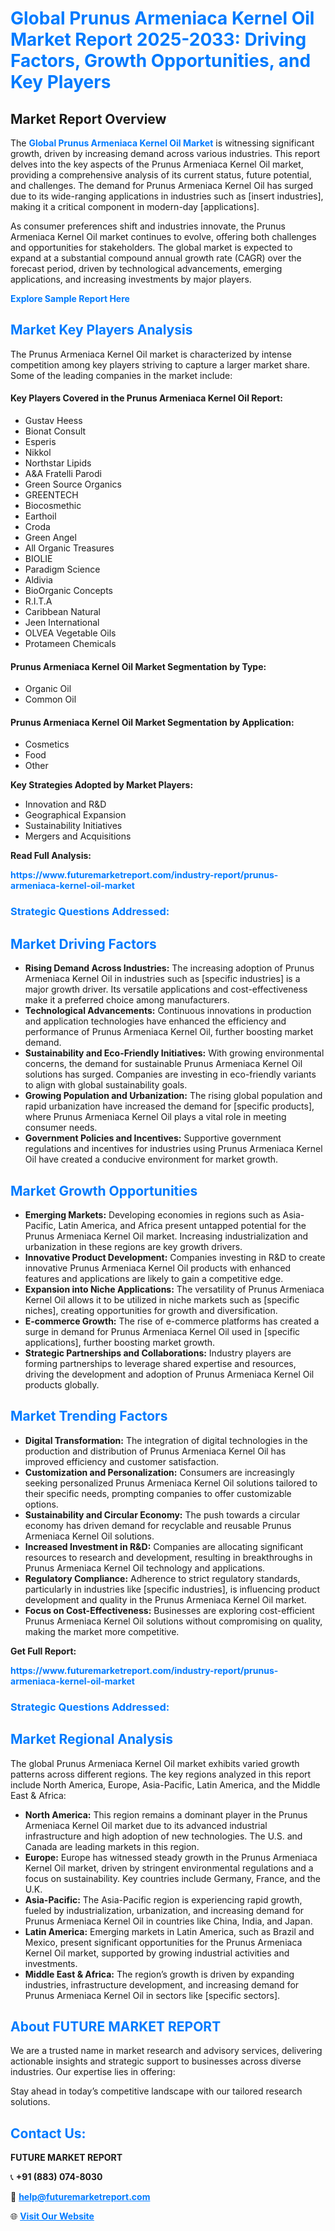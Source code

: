 <h1 style="color: #007BFF;">Global Prunus Armeniaca Kernel Oil Market Report 2025-2033: Driving Factors, Growth Opportunities, and Key Players</h1>

<section id="overview">
<h2>Market Report Overview</h2>
<p>The <a href="https://www.futuremarketreport.com/industry-report/prunus-armeniaca-kernel-oil-market" style="color: #007BFF; text-decoration: none;"><strong>Global Prunus Armeniaca Kernel Oil Market</strong></a> is witnessing significant growth, driven by increasing demand across various industries. This report delves into the key aspects of the Prunus Armeniaca Kernel Oil market, providing a comprehensive analysis of its current status, future potential, and challenges. The demand for Prunus Armeniaca Kernel Oil has surged due to its wide-ranging applications in industries such as [insert industries], making it a critical component in modern-day [applications].</p>
<p>As consumer preferences shift and industries innovate, the Prunus Armeniaca Kernel Oil market continues to evolve, offering both challenges and opportunities for stakeholders. The global market is expected to expand at a substantial compound annual growth rate (CAGR) over the forecast period, driven by technological advancements, emerging applications, and increasing investments by major players.</p>
</section>

<section id="overview">
<p><a href="https://www.futuremarketreport.com/request-sample/reportId=43238" style="color: #007BFF; text-decoration: none;"><strong>Explore Sample Report Here</strong></a></p>
</section>

<section id="key-players">
<h2 style="color: #007BFF;">Market Key Players Analysis</h2>
<p>The Prunus Armeniaca Kernel Oil market is characterized by intense competition among key players striving to capture a larger market share. Some of the leading companies in the market include:</p>
<h4>Key Players Covered in the Prunus Armeniaca Kernel Oil Report:</h4>
<ul><li>Gustav Heess</li><li>Bionat Consult</li><li>Esperis</li><li>Nikkol</li><li>Northstar Lipids</li><li>A&amp;A Fratelli Parodi</li><li>Green Source Organics</li><li>GREENTECH</li><li>Biocosmethic</li><li>Earthoil</li><li>Croda</li><li>Green Angel</li><li>All Organic Treasures</li><li>BIOLIE</li><li>Paradigm Science</li><li>Aldivia</li><li>BioOrganic Concepts</li><li>R.I.T.A</li><li>Caribbean Natural</li><li>Jeen International</li><li>OLVEA Vegetable Oils</li><li>Protameen Chemicals</li></ul>
<h4>Prunus Armeniaca Kernel Oil Market Segmentation by Type:</h4>
<ul><li>Organic Oil</li><li>Common Oil</li></ul>

<h4>Prunus Armeniaca Kernel Oil Market Segmentation by Application:</h4>
<ul><li>Cosmetics</li><li>Food</li><li>Other</li></ul>
<p><strong>Key Strategies Adopted by Market Players:</strong></p>
<ul>
<li>Innovation and R&D</li>
<li>Geographical Expansion</li>
<li>Sustainability Initiatives</li>
<li>Mergers and Acquisitions</li>
</ul>
</section>

<section>
<p><strong>Read Full Analysis: </strong></p><a href="https://www.futuremarketreport.com/industry-report/prunus-armeniaca-kernel-oil-market" style="color: #007BFF; text-decoration: none;"><strong>https://www.futuremarketreport.com/industry-report/prunus-armeniaca-kernel-oil-market</strong></a>
<h3 style="color: #007BFF;">Strategic Questions Addressed:</h3>
</section>

<section id="driving-factors">
<h2 style="color: #007BFF;">Market Driving Factors</h2>
<ul>
<li><strong>Rising Demand Across Industries:</strong> The increasing adoption of Prunus Armeniaca Kernel Oil in industries such as [specific industries] is a major growth driver. Its versatile applications and cost-effectiveness make it a preferred choice among manufacturers.</li>
<li><strong>Technological Advancements:</strong> Continuous innovations in production and application technologies have enhanced the efficiency and performance of Prunus Armeniaca Kernel Oil, further boosting market demand.</li>
<li><strong>Sustainability and Eco-Friendly Initiatives:</strong> With growing environmental concerns, the demand for sustainable Prunus Armeniaca Kernel Oil solutions has surged. Companies are investing in eco-friendly variants to align with global sustainability goals.</li>
<li><strong>Growing Population and Urbanization:</strong> The rising global population and rapid urbanization have increased the demand for [specific products], where Prunus Armeniaca Kernel Oil plays a vital role in meeting consumer needs.</li>
<li><strong>Government Policies and Incentives:</strong> Supportive government regulations and incentives for industries using Prunus Armeniaca Kernel Oil have created a conducive environment for market growth.</li>
</ul>
</section>

<section id="growth-opportunities">
<h2 style="color: #007BFF;">Market Growth Opportunities</h2>
<ul>
<li><strong>Emerging Markets:</strong> Developing economies in regions such as Asia-Pacific, Latin America, and Africa present untapped potential for the Prunus Armeniaca Kernel Oil market. Increasing industrialization and urbanization in these regions are key growth drivers.</li>
<li><strong>Innovative Product Development:</strong> Companies investing in R&D to create innovative Prunus Armeniaca Kernel Oil products with enhanced features and applications are likely to gain a competitive edge.</li>
<li><strong>Expansion into Niche Applications:</strong> The versatility of Prunus Armeniaca Kernel Oil allows it to be utilized in niche markets such as [specific niches], creating opportunities for growth and diversification.</li>
<li><strong>E-commerce Growth:</strong> The rise of e-commerce platforms has created a surge in demand for Prunus Armeniaca Kernel Oil used in [specific applications], further boosting market growth.</li>
<li><strong>Strategic Partnerships and Collaborations:</strong> Industry players are forming partnerships to leverage shared expertise and resources, driving the development and adoption of Prunus Armeniaca Kernel Oil products globally.</li>
</ul>
</section>

<section id="trending-factors">
<h2 style="color: #007BFF;">Market Trending Factors</h2>
<ul>
<li><strong>Digital Transformation:</strong> The integration of digital technologies in the production and distribution of Prunus Armeniaca Kernel Oil has improved efficiency and customer satisfaction.</li>
<li><strong>Customization and Personalization:</strong> Consumers are increasingly seeking personalized Prunus Armeniaca Kernel Oil solutions tailored to their specific needs, prompting companies to offer customizable options.</li>
<li><strong>Sustainability and Circular Economy:</strong> The push towards a circular economy has driven demand for recyclable and reusable Prunus Armeniaca Kernel Oil solutions.</li>
<li><strong>Increased Investment in R&D:</strong> Companies are allocating significant resources to research and development, resulting in breakthroughs in Prunus Armeniaca Kernel Oil technology and applications.</li>
<li><strong>Regulatory Compliance:</strong> Adherence to strict regulatory standards, particularly in industries like [specific industries], is influencing product development and quality in the Prunus Armeniaca Kernel Oil market.</li>
<li><strong>Focus on Cost-Effectiveness:</strong> Businesses are exploring cost-efficient Prunus Armeniaca Kernel Oil solutions without compromising on quality, making the market more competitive.</li>
</ul>
</section>

<section>
<p><strong>Get Full Report: </strong></p><a href="https://www.futuremarketreport.com/industry-report/prunus-armeniaca-kernel-oil-market" style="color: #007BFF; text-decoration: none;"><strong>https://www.futuremarketreport.com/industry-report/prunus-armeniaca-kernel-oil-market</strong></a>
<h3 style="color: #007BFF;">Strategic Questions Addressed:</h3>
</section>


<section id="regional-analysis">
<h2 style="color: #007BFF;">Market Regional Analysis</h2>
<p>The global Prunus Armeniaca Kernel Oil market exhibits varied growth patterns across different regions. The key regions analyzed in this report include North America, Europe, Asia-Pacific, Latin America, and the Middle East & Africa:</p>
<ul>
<li><strong>North America:</strong> This region remains a dominant player in the Prunus Armeniaca Kernel Oil market due to its advanced industrial infrastructure and high adoption of new technologies. The U.S. and Canada are leading markets in this region.</li>
<li><strong>Europe:</strong> Europe has witnessed steady growth in the Prunus Armeniaca Kernel Oil market, driven by stringent environmental regulations and a focus on sustainability. Key countries include Germany, France, and the U.K.</li>
<li><strong>Asia-Pacific:</strong> The Asia-Pacific region is experiencing rapid growth, fueled by industrialization, urbanization, and increasing demand for Prunus Armeniaca Kernel Oil in countries like China, India, and Japan.</li>
<li><strong>Latin America:</strong> Emerging markets in Latin America, such as Brazil and Mexico, present significant opportunities for the Prunus Armeniaca Kernel Oil market, supported by growing industrial activities and investments.</li>
<li><strong>Middle East & Africa:</strong> The region’s growth is driven by expanding industries, infrastructure development, and increasing demand for Prunus Armeniaca Kernel Oil in sectors like [specific sectors].</li>
</ul>
</section>

<footer>
<h2 style="color: #007BFF;">About FUTURE MARKET REPORT</h2>
<p>We are a trusted name in market research and advisory services, delivering actionable insights and strategic support to businesses across diverse industries. Our expertise lies in offering:</p>

<p>Stay ahead in today’s competitive landscape with our tailored research solutions.</p>

<h2 style="color: #007BFF;">Contact Us:</h2>
<p><strong>FUTURE MARKET REPORT</strong></p>
<p>📞 <strong>+91 (883) 074-8030</strong></p>
<p>📧 <strong><a href="mailto:help@futuremarketreport.com" style="color: #007BFF;">help@futuremarketreport.com</a></strong></p>
<p>🌐 <strong><a href="https://www.futuremarketreport.com/" style="color: #007BFF;">Visit Our Website</a></strong></p>
</footer>